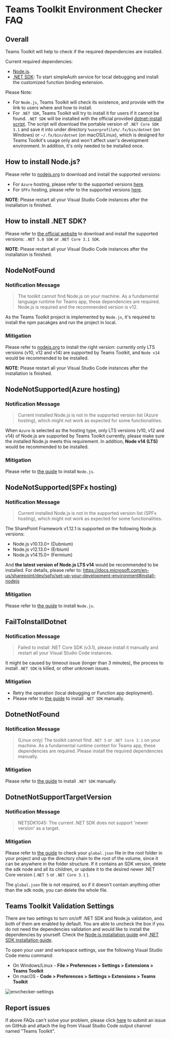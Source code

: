 # Teams Toolkit Environment Checker FAQ

## Overall

Teams Toolkit will help to check if the required dependencies are installed.

Current required dependencies:

* [Node.js](https://nodejs.org/download/).
* [.NET SDK](https://dotnet.microsoft.com/download): To start simpleAuth service for local debugging and install the customized function binding extension.

Please Note:
- For `Node.js`, Teams Toolkit will check its existence, and provide with the link to users where and how to install.
- For `.NET SDK`, Teams Toolkit will try to install it for users if it cannot be found. `.NET SDK` will be installed with the official provided [dotnet-install script](https://docs.microsoft.com/en-us/dotnet/core/tools/dotnet-install-script). The script will download the portable version of `.NET Core SDK 3.1` and save it into under directory `%userprofile%/.fx/bin/dotnet` (on Windows) or `~/.fx/bin/dotnet` (on macOS/Linux), which is designed for Teams Toolkit's usage only and won't affect user's development environment. In addition, it's only needed to be installed once.

## How to install Node.js?

Please refer to [nodejs.org](https://nodejs.org/) to download and install the supported versions:

- For `Azure` hosting, please refer to the supported versions [here](#nodenotsupportedazure-hosting).
- For `SPFx` hosting, please refer to the supported versions [here](#nodenotsupportedspfx-hosting).

**NOTE**: Please restart all your Visual Studio Code instances after the installation is finished.

## How to install .NET SDK?

Please refer to [the official website](https://dotnet.microsoft.com/download) to download and install the supported versions: `.NET 5.0 SDK` or `.NET Core 3.1 SDK`.

**NOTE**: Please restart all your Visual Studio Code instances after the installation is finished.

## NodeNotFound
### Notification Message
> The toolkit cannot find Node.js on your machine. As a fundamental language runtime for Teams app, these dependencies are required. Node.js is required and the recommended version is v12.

As the Teams Toolkit project is implemented by `Node.js`, it's required to install the npm pacakges and run the project in local. 

### Mitigation
Please refer to [nodejs.org](https://nodejs.org/) to install the right version: currently only LTS versions (v10, v12 and v14) are supported by Teams Toolkit, and `Node v14` would be recommended to be installed.

**NOTE**: Please restart all your Visual Studio Code instances after the installation is finished.

## NodeNotSupported(Azure hosting)
### Notification Message

> Current installed Node.js is not in the supported version list (Azure hosting), which might not work as expected for some functionalities.

When `Azure` is selected as the hosting type, only LTS versions (v10, v12 and v14) of Node.js are supported by Teams Toolkit currently, please make sure the installed Node.js meets this requirement. In addition, **Node v14 (LTS)** would be recommended to be installed.

### Mitigation
Please refer to [the guide](#how-to-install-nodejs) to install `Node.js`.

## NodeNotSupported(SPFx hosting)
### Notification Message
> Current installed Node.js is not in the supported version list (SPFx hosting), which might not work as expected for some functionalities.
  
The SharePoint Framework v1.12.1 is supported on the following Node.js versions:
- Node.js v10.13.0+ (Dubnium)
- Node.js v12.13.0+ (Erbium)
- Node.js v14.15.0+ (Fermium) 
 
And **the latest version of Node.js LTS v14** would be recommended to be installed. For details, please refer to: https://docs.microsoft.com/en-us/sharepoint/dev/spfx/set-up-your-development-environment#install-nodejs

### Mitigation
Please refer to [the guide](#how-to-install-nodejs) to install `Node.js`.

## FailToInstallDotnet <a name="functionFailToInstallDotnet"></a><a name="localdebugFailToInstallDotnet"></a>

### Notification Message
> Failed to install .NET Core SDK (v3.1), please install it manually and restart all your Visual Studio Code instances.

It might be caused by timeout issue (longer than 3 minutes), the process to install `.NET SDK` is killed, or other unknown issues.

### Mitigation
* Retry the operation (local debugging or Function app deployment).
* Please refer to [the guide](#how-to-install-net-sdk) to install `.NET SDK` manually.

## DotnetNotFound 
### Notification Message
> (Linux only) The toolkit cannot find `.NET 5` or `.NET Core 3.1` on your machine. As a fundamental runtime context for Teams app, these dependencies are required. Please install the required dependencies manually.

### Mitigation
Please refer to [the guide](#how-to-install-net-sdk) to install `.NET SDK` manually.

## DotnetNotSupportTargetVersion
### Notification Message
> NETSDK1045: The current .NET SDK does not support 'newer version' as a target.

### Mitigation
Please refer to [the guide](https://docs.microsoft.com/dotnet/core/tools/sdk-errors/netsdk1045#globaljson-file) to check your `global.json` file in the root folder in your project and up the directory chain to the root of the volume, since it can be anywhere in the folder structure. If it contains an SDK version, delete the sdk node and all its children, or update it to the desired newer .NET Core version (`.NET 5` or `.NET Core 3.1` ).

The `global.json` file is not required, so if it doesn't contain anything other than the sdk node, you can delete the whole file.

## Teams Toolkit Validation Settings

There are two settings to turn on/off .NET SDK and Node.js validation, and both of them are enabled by default. You are able to uncheck the box if you do not need the dependencies validation and would like to install the dependencies by yourself. Check the [Node.js installation guide](#how-to-install-nodejs) and [.NET SDK installation guide](#how-to-install-net-sdk).

To open your user and workspace settings, use the following Visual Studio Code menu command:

* On Windows/Linux - **File > Preferences > Settings > Extensions > Teams Toolkit**
* On macOS - **Code > Preferences > Settings > Extensions > Teams Toolkit**

![envchecker-settings](../images/vscode-extension/envchecker/envchecker-settings.png)

## Report issues 

If above FAQs can't solve your problem, please click [here](https://github.com/OfficeDev/Teamsfx/issues/new) to submit an issue on GitHub and attach the log from Visual Studio Code output channel named "Teams Toolkit".
